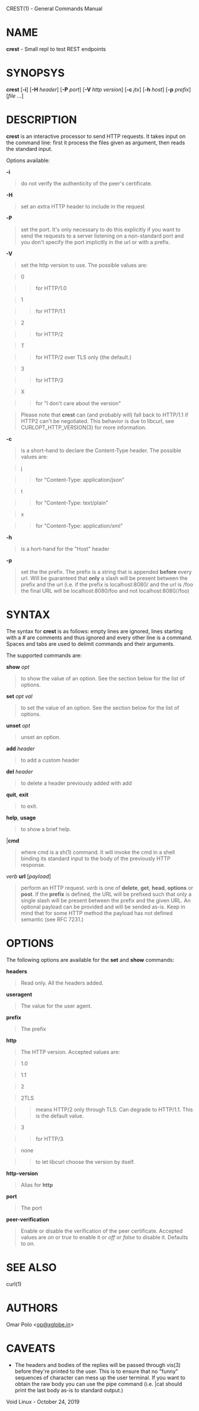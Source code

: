 CREST(1) - General Commands Manual

# NAME

**crest** - Small repl to test REST endpoints

# SYNOPSYS

**crest**
\[**-i**]
\[**-H**&nbsp;*header*]
\[**-P**&nbsp;*port*]
\[**-V**&nbsp;*http&nbsp;version*]
\[**-c**&nbsp;*jtx*]
\[**-h**&nbsp;*host*]
\[**-p**&nbsp;*prefix*]
\[*file&nbsp;...*]

# DESCRIPTION

**crest**
is an interactive processor to send HTTP requests.  It takes input on
the command line: first it process the files given as argument, then
reads the standard input.

Options available:

**-i**

> do not verify the authenticity of the peer's certificate.

**-H**

> set an extra HTTP header to include in the request

**-P**

> set the port.  It's only necessary to do this explicitly if you want to
> send the requests to a server listening on a non-standard port and you
> don't specify the port implicitly in the url or with a prefix.

**-V**

> set the http version to use.  The possible values are:

> 0

> > for HTTP/1.0

> 1

> > for HTTP/1.1

> 2

> > for HTTP/2

> T

> > for HTTP/2 over TLS only (the default.)

> 3

> > for HTTP/3

> X

> > for "I don't care about the version"

> Please note that
> **crest**
> can (and probably will) fall back to HTTP/1.1 if HTTP2 can't be
> negotiated.  This behavior is due to libcurl, see
> CURLOPT\_HTTP\_VERSION(3)
> for more information.

**-c**

> is a short-hand to declare the Content-Type header.  The possible
> values are:

> j

> > for "Content-Type: application/json"

> t

> > for "Content-Type: text/plain"

> x

> > for "Content-Type: application/xml"

**-h**

> is a hort-hand for the "Host" header

**-p**

> set the the prefix.  The prefix is a string that is appended
> **before**
> every url.  Will be guaranteed that
> **only**
> a slash will be present between the prefix and the url (i.e. if the
> prefix is localhost:8080/ and the url is /foo the final URL will be
> localhost:8080/foo and not localhost:8080//foo)

# SYNTAX

The syntax for
**crest**
is as follows: empty lines are ignored, lines starting with a # are
comments and thus ignored and every other line is a command.
Spaces and tabs are used to delimit commands and their arguments.

The supported commands are:

**show** *opt*

> to show the value of an option.  See the section below for the list
> of options.

**set** *opt* *val*

> to set the value of an option.  See the section below for the list
> of options.

**unset** *opt*

> unset an option.

**add** *header*

> to add a custom header

**del** *header*

> to delete a header previously added with add

**quit**, **exit**

> to exit.

**help**, **usage**

> to show a brief help.

|**cmd**

> where cmd is a
> sh(1)
> command.  It will invoke the cmd in a shell binding its standard input
> to the body of the previously HTTP response.

*verb* **url** \[*payload*]

> perform an HTTP request.
> *verb*
> is one of
> **delete**,
> **get**,
> **head**,
> **options** or
> **post**.
> If the
> **prefix**
> is defined, the URL will be prefixed such that only a single slash will
> be present between the prefix and the given URL.  An optional payload
> can be provided and will be sended as-is.  Keep in mind that for some
> HTTP method the payload has not defined semantic (see RFC 7231.)

# OPTIONS

The following options are available for the
**set** and **show** commands:

**headers**

> Read only.  All the headers added.

**useragent**

> The value for the user agent.

**prefix**

> The prefix

**http**

> The HTTP version.  Accepted values are:

> 1\.0

> 1\.1

> 2

> 2TLS

> > means HTTP/2 only through TLS.  Can degrade to HTTP/1.1.  This is the
> > default value.

> 3

> > for HTTP/3.

> none

> > to let libcurl choose the version by itself.

**http-version**

> Alias for
> **http**

**port**

> The port

**peer-verification**

> Enable or disable the verification of the peer certificate.  Accepted
> values are
> *on* or *true*
> to enable it or
> *off* or *false* to disable it. Defaults to
> *on*.

# SEE ALSO

curl(1)

# AUTHORS

Omar Polo &lt;op@xglobe.in&gt;

# CAVEATS

*	The headers and bodies of the replies will be passed through
	vis(3)
	before they're printed to the user.  This is to ensure that no
	"funny"
	sequences of character can mess up the user terminal.  If you want to
	obtain the raw body you can use the pipe command (i.e. |cat should print
	the last body as-is to standard output.)

Void Linux - October 24, 2019
